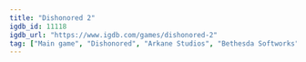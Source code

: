 ```yaml
---
title: "Dishonored 2"
igdb_id: 11118
igdb_url: "https://www.igdb.com/games/dishonored-2"
tag: ["Main game", "Dishonored", "Arkane Studios", "Bethesda Softworks", "Shooter", "Role-playing (RPG)", "Adventure", "Single player", "First person", "Action", "Stealth"]
---
```

